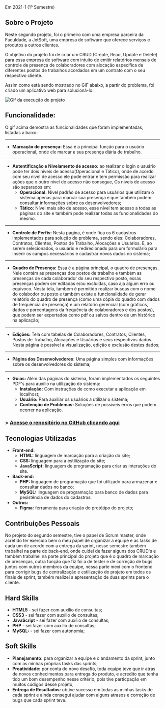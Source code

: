  Em 2021-1 (1º Semestre)

## Sobre o Projeto

Neste segundo projeto, foi o primeiro com uma empresa parceira da Faculdade, a JetSoft, uma empresa de software que oferece serviços e produtos a outros clientes.

O objetivo do projeto foi de criar um CRUD (Create, Read, Update e Delete) para essa empresa de software com intuito de emitir relatórios mensais de controle de presença de colaboradores com alocação específica de diferentes postos de trabalhos acordados em um contrato com o seu respectivo cliente.

Assim como está sendo mostrado no GIF abaixo, a partir do problema, foi criado um aplicativo web para solucioná-lo:

![Gif da execução do projeto](../img/2-semestre.gif)

## Funcionalidade:

O gif acima demostra as funcionalidades que foram implementadas, listadas a baixo:

------------------------------------
* **Marcação de presença:** Essa é a principal função para o usuário operacional, onde ele marcar a sua presença diária de trabalho.
------------------------------------
* **Autentificação e Nivelamento de acesso:** ao realizar o login o usuário pode ter dois niveis de acesso(Operacional e Tático), onde de acordo com seu nivel de acesso ele pode entrar e tem permissão para realizar ações que o outro nivel de acesso não consegue, Os niveis de acesso são separados em:
    - **Operacional:** Nível padrão de acesso para usuários que utilizam o sistema apenas para marcar sua presença e que também podem consultar informações sobre os desenvolvedores;
    - **Tático:** Nível mais alto de acesso, esse nível tem acesso a todas as páginas do site e também pode realizar todas as funcionalidades do mesmo.
------------------------------------
* **Controle de Perfis:** Nesta página, é onde fica os 6 cadastros implementados para solução do problema, sendo eles: Colaboradores, Contratos, Clientes, Postos de Trabalho, Alocações e Usuários. E, ao serem selecionados, o usuário é redirecionado para um formulário para inserir os campos necessários e cadastrar novos dados no sistema;
------------------------------------
* **Quadro de Presença:** Essa é a página principal, o quadro de presenças. Nele contém as presenças dos postos de trabalho e também as presenças de cada colaborador do seu respectivo posto, essas presenças podem  ser editadas e/ou excluídas, caso aja algum erro ou equívoco. Nesta tela, também é permitido realizar buscas com o nome do colabodor ou posto e também existe a funcionalidade de gerar relatório do quadro de presença (como uma cópia do quadro com dados de frequência de presença) e um relatório gerencial (com gráficos, dados e porcentagens da frequência de colaboradores e dos postos), que podem ser exportados como pdf ou salvos dentro de um histórico na aplicação;
------------------------------------
* **Edições:** Tela com tabelas de Colaboradores, Contratos, Clientes, Postos de Trabalho, Alocações e Usuários e seus respectivos dados. Nesta página é possível a visualização, edição e exclusão destes dados;
------------------------------------
* **Página dos Desenvolvedores:** Uma página simples com informações sobre os desenvolvedores do sistema;
------------------------------------
* **Guias:** Além das páginas do sistema, foram implementados os seguintes PDF's para auxílio na utilização do sistema:
    - **Instalação:** Com instruções de como executar a aplicação em localhost;
    - **Usuário:** Para auxiliar os usuários a utilizar o sistema;
    - **Contenção de Problemas:** Soluções de possiveis erros que podem ocorrer na aplicação.
 
### > [Acesse o repositório no GitHub clicando aqui](https://github.com/Inodevs/Inodevs)


## Tecnologias Utilizadas

* **Front-end:** 
    - **HTML:** linguagem de marcação para a criação do site;
    - **CSS:** linguagem para a estilização do site;
    - **JavaScript:** linguagem de programação para criar as interações do site.
* **Back-end:** 
    - **PHP:** linguagem de programação que foi utilizado para armazenar e consultar dados no banco;
    - **MySQL:** linguagem de programação para banco de dados para pesistência de dados do cadastros.
* **Outros:** 
    - **Figma:** ferramenta para criação do protótipo do projeto;

## Contribuições Pessoais

No projeto do segundo semestre, tive o papel de Scrum master, onde acretido ter exercido bem o meu papel de organizar a equipe e as tasks de cada um de acordo com a entrega da sprint, nesse semestre também trabalhei na parte do back-end, onde cuidei de fazer alguns dos CRUD's e também trabalhei na parte principal do projeto que é o quadro de marcação de presenças, outra função que fiz foi a de tester e de correção de bugs juntos com outros membros da equipe, nessa parte mexi com o frontend para corrigir bugs de centralização e estilização do projeto em todos os finais de sprint, também realizei a apresentação de duas sprints para o cliente.

## Hard Skills

* **HTML5** - sei fazer com auxílio de consultas;
* **CSS3** - sei fazer com auxílio de consultas;
* **JavaScript** - sei fazer com auxílio de consultas;
* **PHP** - sei fazer com auxílio de consultas;
* **MySQL:** - sei fazer com autonomia;

## Soft Skills

* **Planejamento:** para organizar a equipe e o andamento da sprint, junto com as minhas próprias tasks das sprints;
* **Proatividade:** por conta do novo desafio, toda equipe teve que ir atras de novos conhecimentos para entrega do produto, e acredito que tenha tido um bom desempenho nesse critério, pois tive particpação em muitos códigos desse projeto;
* **Entrega de Resultados:** obtive sucesso em todas as minhas tasks de cada sprint e ainda consegui ajudar com alguns atrasos e correção de bugs que cada sprint teve.
